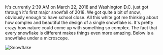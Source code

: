 It's currently 2:39 AM on March 22, 2018 and Washington D.C. just got through it's first major snowfall of 2018. We got quite a bit of snow, obviously enough to have school close. All this white got me thinking about how complex and beautiful the design of a single snowflake is. It's pretty crazy how nature could come up with something so complex. The fact that every snowflake is different makes things even more amazing. Below is a snowflake under a microscope.

<img src="/web1-sp/img/snowflake.jpg" alt="Snowflake">
